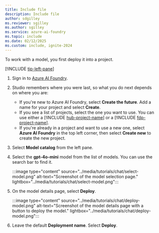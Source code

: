 ```yaml
---
title: Include file
description: Include file
author: sdgilley
ms.reviewer: sgilley
ms.author: sgilley
ms.service: azure-ai-foundry
ms.topic: include
ms.date: 02/12/2025
ms.custom: include, ignite-2024
---
```


To work with a model, you first deploy it into a project. 

[!INCLUDE [tip-left-pane](tip-left-pane.md)]

1. Sign in to [Azure AI Foundry](https://ai.azure.com).
1. Studio remembers where you were last, so what you do next depends on where you are:

    * If you're new to Azure AI Foundry, select **Create the future**. Add a name for your project and select **Create**.
    * If you see a list of projects, select the one you want to use.  You can use either a [!INCLUDE [hub-project-name](hub-project-name.md)] or a [!INCLUDE [fdp-project-name](fdp-project-name.md)].
    * If you're already in a project and want to use a new one, select **Azure AI Foundry** in the top left corner, then select **Create new** to create the new project.

1. Select **Model catalog** from the left pane.

1. Select the **gpt-4o-mini** model from the list of models. You can use the search bar to find it. 

    :::image type="content" source="../media/tutorials/chat/select-model.png" alt-text="Screenshot of the model selection page." lightbox="../media/tutorials/chat/select-model.png":::

1. On the model details page, select **Deploy**.

    :::image type="content" source="../media/tutorials/chat/deploy-model.png" alt-text="Screenshot of the model details page with a button to deploy the model." lightbox="../media/tutorials/chat/deploy-model.png":::


1. Leave the default **Deployment name**. Select **Deploy**.
